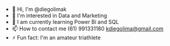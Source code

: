 - 👋 Hi, I'm @diegolimak
- 👀 I'm interested in Data and Marketing
- 🌱 I am currently learning Power Bi and SQL
- 📫 How to contact me
(61) 991331180
kdiegolima@gmail.com
- ⚡ Fun fact: I'm an amateur triathlete

<!---
diegolimak/diegolimak is a ✨ special ✨ repository because its `README.md` (this file) appears on your GitHub profile.
You can click the Preview link to take a look at your changes.
--->
